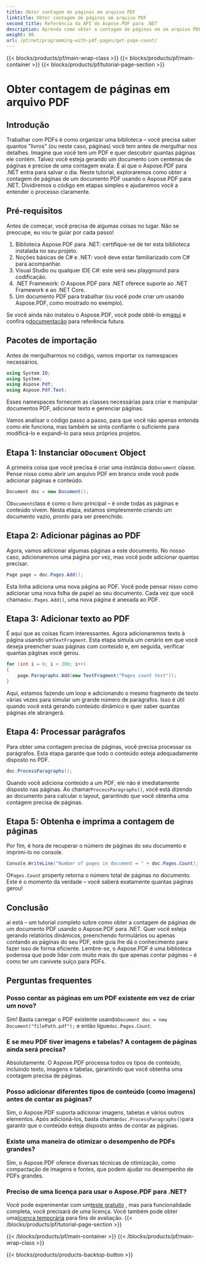 ```yaml
---
title: Obter contagem de páginas em arquivo PDF
linktitle: Obter contagem de páginas em arquivo PDF
second_title: Referência da API do Aspose.PDF para .NET
description: Aprenda como obter a contagem de páginas em um arquivo PDF usando Aspose.PDF para .NET. Siga nosso guia passo a passo para uma solução simples e eficaz.
weight: 80
url: /pt/net/programming-with-pdf-pages/get-page-count/
---
```


{{< blocks/products/pf/main-wrap-class >}}
{{< blocks/products/pf/main-container >}}
{{< blocks/products/pf/tutorial-page-section >}}

# Obter contagem de páginas em arquivo PDF

## Introdução

Trabalhar com PDFs é como organizar uma biblioteca – você precisa saber quantos "livros" (ou neste caso, páginas) você tem antes de mergulhar nos detalhes. Imagine que você tem um PDF e quer descobrir quantas páginas ele contém. Talvez você esteja gerando um documento com centenas de páginas e precise de uma contagem exata. É aí que o Aspose.PDF para .NET entra para salvar o dia. Neste tutorial, exploraremos como obter a contagem de páginas de um documento PDF usando o Aspose.PDF para .NET. Dividiremos o código em etapas simples e ajudaremos você a entender o processo claramente.

## Pré-requisitos

Antes de começar, você precisa de algumas coisas no lugar. Não se preocupe, eu vou te guiar por cada passo!

1. Biblioteca Aspose.PDF para .NET: certifique-se de ter esta biblioteca instalada no seu projeto.
2. Noções básicas de C# e .NET: você deve estar familiarizado com C# para acompanhar.
3. Visual Studio ou qualquer IDE C#: este será seu playground para codificação.
4. .NET Framework: O Aspose.PDF para .NET oferece suporte ao .NET Framework e ao .NET Core.
5. Um documento PDF para trabalhar (ou você pode criar um usando Aspose.PDF, como mostrado no exemplo).

 Se você ainda não instalou o Aspose.PDF, você pode obtê-lo em[aqui](https://releases.aspose.com/pdf/net/) e confira o[documentação](https://reference.aspose.com/pdf/net/) para referência futura.

## Pacotes de importação

Antes de mergulharmos no código, vamos importar os namespaces necessários.

```csharp
using System.IO;
using System;
using Aspose.Pdf;
using Aspose.Pdf.Text;
```

Esses namespaces fornecem as classes necessárias para criar e manipular documentos PDF, adicionar texto e gerenciar páginas.

Vamos analisar o código passo a passo, para que você não apenas entenda como ele funciona, mas também se sinta confiante o suficiente para modificá-lo e expandi-lo para seus próprios projetos.

##  Etapa 1: Instanciar o`Document` Object

 A primeira coisa que você precisa é criar uma instância do`Document` classe. Pense nisso como abrir um arquivo PDF em branco onde você pode adicionar páginas e conteúdo.

```csharp
Document doc = new Document();
```

 O`Document`class é como o livro principal – é onde todas as páginas e conteúdo vivem. Nesta etapa, estamos simplesmente criando um documento vazio, pronto para ser preenchido.

## Etapa 2: Adicionar páginas ao PDF

Agora, vamos adicionar algumas páginas a este documento. No nosso caso, adicionaremos uma página por vez, mas você pode adicionar quantas precisar.

```csharp
Page page = doc.Pages.Add();
```

 Esta linha adiciona uma nova página ao PDF. Você pode pensar nisso como adicionar uma nova folha de papel ao seu documento. Cada vez que você chama`doc.Pages.Add()`, uma nova página é anexada ao PDF.

## Etapa 3: Adicionar texto ao PDF

 É aqui que as coisas ficam interessantes. Agora adicionaremos texto à página usando um`TextFragment`. Esta etapa simula um cenário em que você deseja preencher suas páginas com conteúdo e, em seguida, verificar quantas páginas você gerou.

```csharp
for (int i = 0; i < 300; i++)
{
    page.Paragraphs.Add(new TextFragment("Pages count test"));
}
```

Aqui, estamos fazendo um loop e adicionando o mesmo fragmento de texto várias vezes para simular um grande número de parágrafos. Isso é útil quando você está gerando conteúdo dinâmico e quer saber quantas páginas ele abrangerá.

## Etapa 4: Processar parágrafos

Para obter uma contagem precisa de páginas, você precisa processar os parágrafos. Esta etapa garante que todo o conteúdo esteja adequadamente disposto no PDF.

```csharp
doc.ProcessParagraphs();
```

 Quando você adiciona conteúdo a um PDF, ele não é imediatamente disposto nas páginas. Ao chamar`ProcessParagraphs()`, você está dizendo ao documento para calcular o layout, garantindo que você obtenha uma contagem precisa de páginas.

## Etapa 5: Obtenha e imprima a contagem de páginas

Por fim, é hora de recuperar o número de páginas do seu documento e imprimi-lo no console.

```csharp
Console.WriteLine("Number of pages in document = " + doc.Pages.Count);
```

 O`Pages.Count` property retorna o número total de páginas no documento. Este é o momento da verdade – você saberá exatamente quantas páginas gerou!

## Conclusão

aí está – um tutorial completo sobre como obter a contagem de páginas de um documento PDF usando o Aspose.PDF para .NET. Quer você esteja gerando relatórios dinâmicos, preenchendo formulários ou apenas contando as páginas do seu PDF, este guia lhe dá o conhecimento para fazer isso de forma eficiente. Lembre-se, o Aspose.PDF é uma biblioteca poderosa que pode lidar com muito mais do que apenas contar páginas – é como ter um canivete suíço para PDFs.

## Perguntas frequentes

### Posso contar as páginas em um PDF existente em vez de criar um novo?  
 Sim! Basta carregar o PDF existente usando`Document doc = new Document("filePath.pdf");` e então ligue`doc.Pages.Count`.

### E se meu PDF tiver imagens e tabelas? A contagem de páginas ainda será precisa?  
Absolutamente. O Aspose.PDF processa todos os tipos de conteúdo, incluindo texto, imagens e tabelas, garantindo que você obtenha uma contagem precisa de páginas.

### Posso adicionar diferentes tipos de conteúdo (como imagens) antes de contar as páginas?  
 Sim, o Aspose.PDF suporta adicionar imagens, tabelas e vários outros elementos. Após adicioná-los, basta chamar`doc.ProcessParagraphs()`para garantir que o conteúdo esteja disposto antes de contar as páginas.

### Existe uma maneira de otimizar o desempenho de PDFs grandes?  
Sim, o Aspose.PDF oferece diversas técnicas de otimização, como compactação de imagens e fontes, que podem ajudar no desempenho de PDFs grandes.

### Preciso de uma licença para usar o Aspose.PDF para .NET?  
 Você pode experimentar com um[teste gratuito](https://releases.aspose.com/) , mas para funcionalidade completa, você precisará de uma licença. Você também pode obter uma[licença temporária](https://purchase.aspose.com/temporary-license/) para fins de avaliação.
{{< /blocks/products/pf/tutorial-page-section >}}

{{< /blocks/products/pf/main-container >}}
{{< /blocks/products/pf/main-wrap-class >}}

{{< blocks/products/products-backtop-button >}}
